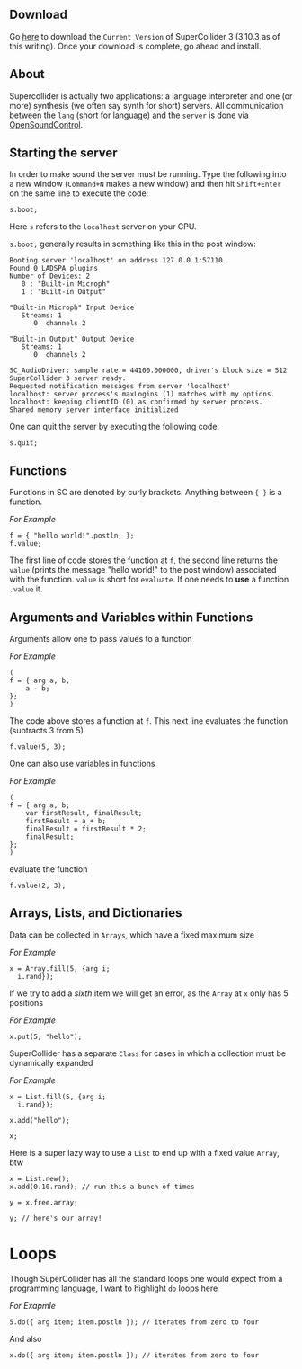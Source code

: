 
## Download

Go [here](https://supercollider.github.io/download.html) to download the `Current Version` of SuperCollider 3 (3.10.3 as of this writing). Once your download is complete, go ahead and install.

## About

Supercollider is actually two applications: a language interpreter and one (or more) synthesis (we often say synth for short) servers. All communication between the `lang` (short for language) and the `server` is done via [OpenSoundControl](http://opensoundcontrol.org/).

## Starting the server

In order to make sound the server must be running. Type the following into a new window (`Command+N` makes a new window) and then hit `Shift+Enter` on the same line to execute the code:

```python3
s.boot;
```

Here `s` refers to the `localhost` server on your CPU.

`s.boot;` generally results in something like this in the post window:

```python3
Booting server 'localhost' on address 127.0.0.1:57110.
Found 0 LADSPA plugins
Number of Devices: 2
   0 : "Built-in Microph"
   1 : "Built-in Output"

"Built-in Microph" Input Device
   Streams: 1
      0  channels 2

"Built-in Output" Output Device
   Streams: 1
      0  channels 2

SC_AudioDriver: sample rate = 44100.000000, driver's block size = 512
SuperCollider 3 server ready.
Requested notification messages from server 'localhost'
localhost: server process's maxLogins (1) matches with my options.
localhost: keeping clientID (0) as confirmed by server process.
Shared memory server interface initialized
```

One can quit the server by executing the following code:

```python3
s.quit;
```

## Functions

Functions in SC are denoted by curly brackets. Anything between `{ }` is a function.

*For Example*

```python3
f = { "hello world!".postln; };
f.value;
```

The first line of code stores the function at `f`, the second line returns the `value` (prints the message "hello world!" to the post window) associated with the function. `value` is short for `evaluate`. If one needs to **use** a function `.value` it.

## Arguments and Variables within Functions

Arguments allow one to pass values to a function

*For Example*

```python3
(
f = { arg a, b;
    a - b;
};
)
```

The code above stores a function at `f`. This next line evaluates the function (subtracts 3 from 5)

```python3
f.value(5, 3);
```

One can also use variables in functions

*For Example*

```python3
(
f = { arg a, b;
    var firstResult, finalResult;
    firstResult = a + b;
    finalResult = firstResult * 2;
    finalResult;
};
)
```

evaluate the function

```python3
f.value(2, 3);
```


## Arrays, Lists, and Dictionaries

Data can be collected in `Arrays`, which have a fixed maximum size

*For Example*

```python3
x = Array.fill(5, {arg i;
  i.rand});
```

If we try to add a *sixth* item we will get an error, as the `Array` at `x` only has 5 positions

*For Example*

```python3
x.put(5, "hello");
```

SuperCollider has a separate `Class` for cases in which a collection must be dynamically expanded

*For Example*

```python3
x = List.fill(5, {arg i;
  i.rand});

x.add("hello");

x;
```

Here is a super lazy way to use a `List` to end up with a fixed value `Array`, btw

```python3
x = List.new();
x.add(0.10.rand); // run this a bunch of times

y = x.free.array;

y; // here's our array!
```


# Loops

Though SuperCollider has all the standard loops one would expect from a programming language, I want to highlight `do` loops here

*For Exapmle*

```python3
5.do({ arg item; item.postln }); // iterates from zero to four
```

And also

```python3
x.do({ arg item; item.postln }); // iterates from zero to four
```
